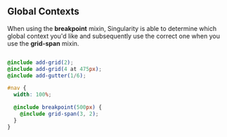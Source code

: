 ## Global Contexts

When using the <b>breakpoint</b> mixin, Singularity is able to determine which global context you'd like and subsequently use the correct one when you use the <b>grid-span</b> mixin.

```scss

@include add-grid(2);
@include add-grid(4 at 475px);
@include add-gutter(1/6);

#nav {
  width: 100%;

  @include breakpoint(500px) {
    @include grid-span(3, 2);
  }
}
```
